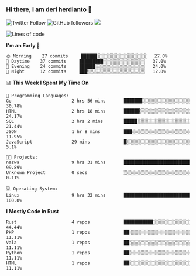 ### Hi there, I am deri herdianto 👋
![Twitter Follow](https://img.shields.io/twitter/follow/deikatsuo?label=Follow)
![GitHub followers](https://img.shields.io/github/followers/deikatsuo?label=Follow&style=social)
![](https://visitor-badge.glitch.me/badge?page_id=deikatsuo.deikatsuo)

<!--
**deikatsuo/deikatsuo** is a ✨ _special_ ✨ repository because its `README.md` (this file) appears on your GitHub profile.

Here are some ideas to get you started:

- 🔭 I’m currently working on ...
- 🌱 I’m currently learning ...
- 👯 I’m looking to collaborate on ...
- 🤔 I’m looking for help with ...
- 💬 Ask me about ...
- 📫 How to reach me: ...
- 😄 Pronouns: ...
- ⚡ Fun fact: ...
-->

<!--START_SECTION:waka-->
![Lines of code](https://img.shields.io/badge/From%20Hello%20World%20I%27ve%20Written-62682%20lines%20of%20code-blue)

**I'm an Early 🐤** 

```text
🌞 Morning    27 commits     ██████░░░░░░░░░░░░░░░░░░░   27.0% 
🌆 Daytime    37 commits     █████████░░░░░░░░░░░░░░░░   37.0% 
🌃 Evening    24 commits     ██████░░░░░░░░░░░░░░░░░░░   24.0% 
🌙 Night      12 commits     ███░░░░░░░░░░░░░░░░░░░░░░   12.0%

```


📊 **This Week I Spent My Time On** 

```text
💬 Programming Languages: 
Go                       2 hrs 56 mins       ███████░░░░░░░░░░░░░░░░░░   30.78% 
HTML                     2 hrs 18 mins       ██████░░░░░░░░░░░░░░░░░░░   24.17% 
SQL                      2 hrs 2 mins        █████░░░░░░░░░░░░░░░░░░░░   21.44% 
JSON                     1 hr 8 mins         ███░░░░░░░░░░░░░░░░░░░░░░   11.95% 
JavaScript               29 mins             █░░░░░░░░░░░░░░░░░░░░░░░░   5.1%

🐱‍💻 Projects: 
nazwa                    9 hrs 31 mins       █████████████████████████   99.89% 
Unknown Project          0 secs              ░░░░░░░░░░░░░░░░░░░░░░░░░   0.11%

💻 Operating System: 
Linux                    9 hrs 32 mins       █████████████████████████   100.0%

```

**I Mostly Code in Rust** 

```text
Rust                     4 repos             ███████████░░░░░░░░░░░░░░   44.44% 
PHP                      1 repos             ██░░░░░░░░░░░░░░░░░░░░░░░   11.11% 
Vala                     1 repos             ██░░░░░░░░░░░░░░░░░░░░░░░   11.11% 
Python                   1 repos             ██░░░░░░░░░░░░░░░░░░░░░░░   11.11% 
HTML                     1 repos             ██░░░░░░░░░░░░░░░░░░░░░░░   11.11%

```



<!--END_SECTION:waka-->
